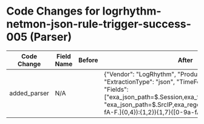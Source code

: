 # Code Changes for logrhythm-netmon-json-rule-trigger-success-005 (Parser)

| Code Change | Field Name | Before | After |
|-------------|------------|--------|-------|
| added_parser | N/A |  | {"Vendor": "LogRhythm", "Product": "NetMon", "ExtractionType": "json", "TimeFormat": "epoch_sec", "Fields": ["exa_json_path=$.Session,exa_field_name=session_id", "exa_json_path=$.SrcIP,exa_regex=({src_ip}((([0-9a-fA-F.]{0,4}):{1,2}){1,7}([0-9a-fA-F]){0,4})|(((25[0-5]|(2[0-4]|1\d|[0-9]|)\d)\.?\b){4}))", "exa_json_path=$.DestIP,exa_regex=({dest_ip}((([0-9a-fA-F.]{0,4}):{1,2}){1,7}([0-9a-fA-F]){0,4})|(((25[0-5]|(2[0-4]|1\d|[0-9]|)\d)\.?\b){4}))", "exa_json_path=$.SrcPort,exa_field_name=src_port", "exa_json_path=$.DestPort,exa_field_name=dest_port", "exa_json_path=$.SrcMAC,exa_field_name=src_mac", "exa_json_path=$.DestMAC,exa_field_name=dest_mac", "exa_json_path=$.Protocol,exa_field_name=protocol", "exa_json_path=$.SrcBytes,exa_field_name=bytes_in", "exa_json_path=$.DestBytes,exa_field_name=bytes_out", "exa_json_path=$.TotalPacket,exa_field_name=packets", "exa_json_path=$.TimeStartRaw,exa_field_name=time", "exa_json_path=$.TimeStart,exa_field_name=time", "exa_json_path=$.netmonhostname,exa_regex=({host}[\w\-\.]+)", "exa_json_path=$.object,exa_field_name=object", "exa_json_path=$.Application,exa_field_name=app", "exa_json_path=$.RuleName,exa_field_name=rule"], "Name": "logrhythm-netmon-json-rule-trigger-success-005", "ParserVersion": "v1.0.0", "Conditions": ["\"LogType\":", "\"EVT:005 \"", "\"Session\":", "\"MessageNumber\":"]} |
